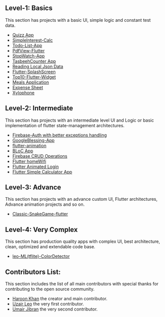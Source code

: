 ## Level-1: Basics
This section has projects with a basic UI, simple logic and constant test data.
- [Quizz App](https://github.com/haroonkhan9426/Quizzler)
- [SimpleInterest-Calc](https://github.com/uzairleo/Simple_interest_calc)
- [Todo-List-App](https://github.com/uzairleo/Flutter_TaskList-anotherSmartApproach-)
- [PdfView-Flutter](https://github.com/uzairleo/Flutter_pdf_veiwer_leo)
- [StopWatch-App](https://github.com/uzairleo/flutter_Leo_Stopwatch)
- [TasbeehCounter App](https://github.com/uzairleo/tasbeeh_counter2)
- [Reading Local Json Data](https://github.com/uzairleo/flutter_json-storage-)
- [Flutter-SplashScreen](https://github.com/uzairleo/flutter_splashscreen_tutorial)
- [Top10-Flutter-Widget](https://github.com/uzairleo/top10_flutter_widget)
- [Meals Application](https://github.com/UmairJibran/meal_app)
- [Expense Sheet](https://github.com/UmairJibran/dailyExpenseSheet)
- [Xylophone](https://github.com/haroonkhan9426/Xylophone)


## Level-2: Intermediate
This section has projects with an intermediate level UI and Logic or basic implementation of flutter state-management architectures.
- [Firebase-Auth with better exceptions handling](https://github.com/haroonkhan9426/Firebase-Auth-Exception-Handling-in-Flutter)
- [GoogleBlessing-App](https://github.com/uzairleo/GoogleBlessings)
- [flutter-animation](https://github.com/uzairleo/flutter_transitions-all-)
- [BLoC App](https://github.com/UmairJibran/flutter-bloc.git)
- [Firebase CRUD Operations](https://github.com/UmairJibran/firebase-crud.git)
- [Flutter homeWifi](https://github.com/uzairleo/uzairleo-homeWifi)
- [Flutter Animated Login](https://github.com/uzairleo/flutter_Animated_Login)
- [Flutter Simple Calculator App](https://github.com/haroonkhan9426/Calculator-App)


## Level-3: Advance
This section has projects with an advance custom UI, Flutter architectures, Advance animation projects and so on.
- [Classic-SnakeGame-flutter](https://github.com/uzairleo/leo_snake_game)

## Level-4: Very Complex
This section has production quality apps with complex UI, best architecture, clean, optimized and extendable code base.

- [leo-ML(tflite)-ColorDetector](https://github.com/uzairleo/leo-ML-tflite-flutter)

## Contributors List:
This section includes the list of all main contributors with special thanks for contributing to the open source community.
- [Haroon Khan](https://github.com/haroonkhan9426) the creator and main contributor.
- [Uzair Leo](https://github.com/uzairleo) the very first contributor.
- [Umair Jibran](https://github.com/UmairJibran) the very second contributor.
